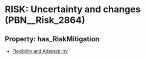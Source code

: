 # RISK: __Uncertainty and changes__ (PBN__Risk_2864)

## Property: has_RiskMitigation

* [Flexibility and Adaptability](PBN__Mitigation_1025)

